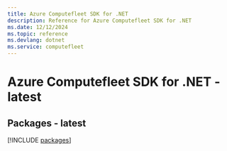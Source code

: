 ```yaml
---
title: Azure Computefleet SDK for .NET
description: Reference for Azure Computefleet SDK for .NET
ms.date: 12/12/2024
ms.topic: reference
ms.devlang: dotnet
ms.service: computefleet
---
```

# Azure Computefleet SDK for .NET - latest
## Packages - latest
[!INCLUDE [packages](computefleet-index.md)]